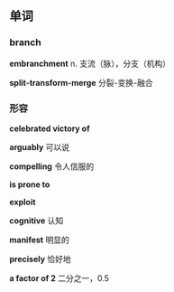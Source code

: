 ## 单词

### branch
**embranchment**
n. 支流（脉），分支（机构）

**split-transform-merge**
分裂-变换-融合

### 形容
**celebrated victory of**

**arguably**
可以说

**compelling**
令人信服的

**is prone to**

**exploit**

**cognitive**
认知

**manifest**
明显的

**precisely**
恰好地

**a factor of 2**
二分之一，0.5